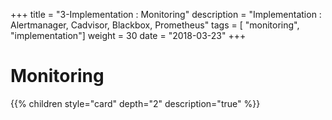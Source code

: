+++
title = "3-Implementation : Monitoring"
description = "Implementation : Alertmanager, Cadvisor, Blackbox, Prometheus"
tags = [ "monitoring", "implementation"]
weight = 30
date = "2018-03-23"
+++
# Monitoring

{{% children style="card" depth="2"  description="true" %}}

